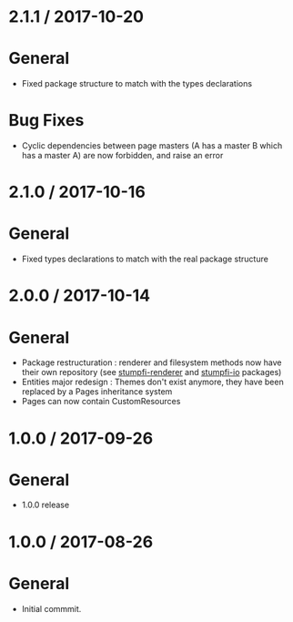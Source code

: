 2.1.1 / 2017-10-20
==================

# General
 - Fixed package structure to match with the types declarations

# Bug Fixes
 - Cyclic dependencies between page masters (A has a master B which has a master A) are now forbidden, and raise an error


2.1.0 / 2017-10-16
==================

# General
 - Fixed types declarations to match with the real package structure


2.0.0 / 2017-10-14
==================

# General
 - Package restructuration : renderer and filesystem methods now have their own repository (see [stumpfi-renderer](https://github.com/matthieujabbour/stumpfi-renderer) and [stumpfi-io](https://github.com/matthieujabbour/stumpfi-io) packages)
 - Entities major redesign : Themes don't exist anymore, they have been replaced by a Pages inheritance system
 - Pages can now contain CustomResources


1.0.0 / 2017-09-26
==================

# General
 - 1.0.0 release


1.0.0 / 2017-08-26
==================

# General
 - Initial commmit.
